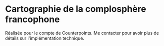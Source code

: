 Cartographie de la complosphère francophone
===========================================

Réalisée pour le compte de Counterpoints. Me contacter pour avoir plus de détails sur l'implémentation technique.


